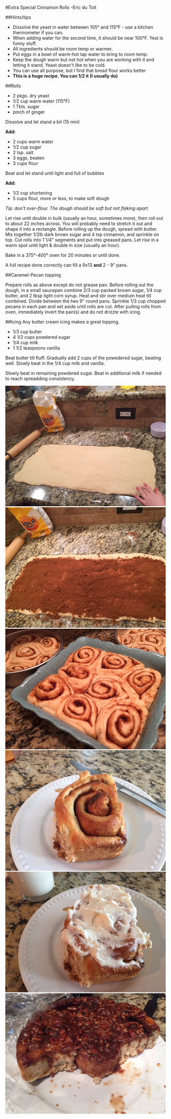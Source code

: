 #Extra Special Cinnamon Rolls
-Eric du Toit

##Hints/tips

* Dissolve the yeast in water between 105° and 115°F - use a kitchen thermometer if you can.  
* When adding water for the second time, it should be near 100°F.  Yest is funny stuff.
* All ingredients should be room temp or warmer.  
* Put eggs in a bowl of warm-hot tap water to bring to room temp.
* Keep the dough warm but not hot when you are working with it and letting it stand.  Yeast doesn't like to be cold.
* You can use all purpose, but I find that bread flour works better
* **This is a huge recipe.  You can 1/2 it (I usually do)** 

##Rolls
* 2 pkgs. dry yeast
* 1/2 cup warm water (115°F)
* 1 Tbls. sugar
* pinch of ginger

Dissolve and let stand a bit (15 min)

**Add:**

* 2 cups warm water
* 1/2 cup sugar
* 2 tsp. salt
* 3 eggs, beaten
* 3 cups flour

Beat and let stand until light and full of bubbles

**Add:**

* 1/2 cup shortening
*  5 cups flour, more or less, to make soft dough

*Tip: don't over-flour.  The dough should be soft but not flaking apart*

Let rise until double in bulk (usually an hour, sometimes more), then roll out to about 22 inches across.  You will probably need to stretch it out and shape it into a rectangle.  Before rolling up the dough, spread with butter.  Mix together 1/2lb dark brown sugar and 4 tsp cinnamon, and sprinkle on top.  Cut rolls into 1 1/4" segments and put into greased pans.  Let rise in a warm spot until light & double in size (usually an hour).  

Bake in a 375°-400° oven for 20 minutes or until done.

A full recipe done correctly can fill a 9x13 **and** 2 - 9" pans.


##Caramel-Pecan topping

Prepare rolls as above except do not grease pan.  Before rolling out the dough, in a small saucepan combine 2/3 cup packed brown sugar, 1/4 cup butter, and 2 tbsp light corn syrup.  Heat and stir over medium heat till combined.  Divide between the two 9" round pans.  Sprinkle 1/3 cup chopped pecans in each pan and set aside until rolls are cut.  After pulling rolls from oven, immediately invert the pan(s) and do not drizzle with icing.

##Icing
Any butter cream icing makes a great topping.

* 1/3 cup butter
* 4 1/2 cups powdered sugar
* 1/4 cup milk
* 1 1/2 teaspoons vanilla

Beat butter till fluff.  Gradually add 2 cups of the powedered sugar, beating well.  Slowly beat in the 1/4 cup milk and vanilla. 

Slowly beat in remaining powdered sugar.  Beat in additional milk if needed to reach spreadding consistency.

![Roll out big, but keep the dough thick](images/cinnamon-rolls-01_rolled-out.jpg)
![COVER in Cinnamon / Brown Sugar mix](images/cinnamon-rolls-02_covered-in-cinnamonandsugar.jpg)
![Let rise long enough that they fill out the pan](images/cinnamon-rolls-03_after-rising-in-pans.jpg)
![Flakey](images/cinnamon-rolls-04_done.jpg)
![Add frosting](images/cinnamon-rolls-05_frosted.jpg)
![Caramel Pecan Finished](images/cinnamon-rolls-06_caramel-pecan.jpg)

